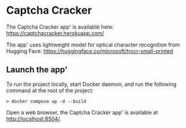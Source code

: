 # Captcha Cracker

The Captcha Cracker app' is available here: https://captchacracker.herokuapp.com/  

The app' uses lightweight model for optical character recognition from Hugging Face: 
https://huggingface.co/microsoft/trocr-small-printed

## Launch the app'

To run the project locally, start Docker daemon, and run the following command at the root of the project:

```
> docker compose up -d --build
```

Open a web browser, the Captcha Cracker app' is available at [http://localhost:8504/](http://localhost:8504/).


